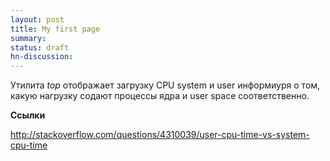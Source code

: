```yaml
---
layout: post
title: My first page
summary:
status: draft
hn-discussion:
---
```


Утилита *top* отображает загрузку CPU system и user информиуря о том, какую нагрузку содают процессы ядра и user space соответственно.        

**Ссылки**

<http://stackoverflow.com/questions/4310039/user-cpu-time-vs-system-cpu-time>

